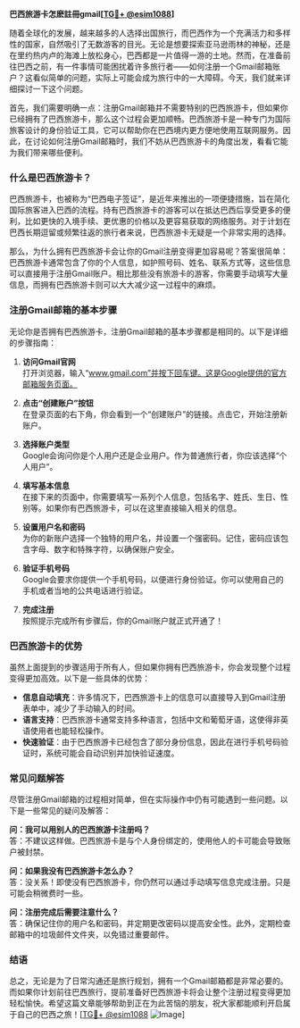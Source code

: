 **巴西旅游卡怎麽註冊gmail[[TG💪+ @esim1088](https://t.me/s/esim1088)]**

随着全球化的发展，越来越多的人选择出国旅行，而巴西作为一个充满活力和多样性的国家，自然吸引了无数游客的目光。无论是想要探索亚马逊雨林的神秘，还是在里约热内卢的海滩上放松身心，巴西都是一片值得一游的土地。然而，在准备前往巴西之前，有一件事情可能困扰着许多旅行者——如何注册一个Gmail邮箱账户？这看似简单的问题，实际上可能会成为旅行中的一大障碍。今天，我们就来详细探讨一下这个问题。

首先，我们需要明确一点：注册Gmail邮箱并不需要特别的巴西旅游卡，但如果你已经拥有了巴西旅游卡，那么这个过程会更加顺畅。巴西旅游卡是一种专门为国际旅客设计的身份验证工具，它可以帮助你在巴西境内更方便地使用互联网服务。因此，在讨论如何注册Gmail邮箱时，我们不妨从巴西旅游卡的角度出发，看看它能为我们带来哪些便利。

### 什么是巴西旅游卡？

巴西旅游卡，也被称为“巴西电子签证”，是近年来推出的一项便捷措施，旨在简化国际旅客进入巴西的流程。持有巴西旅游卡的游客可以在抵达巴西后享受更多的便利，比如更快的入境手续、更优惠的价格以及更容易获取的网络服务。对于计划在巴西长期逗留或频繁往返的旅行者来说，巴西旅游卡无疑是一个非常实用的选择。

那么，为什么拥有巴西旅游卡会让你的Gmail注册变得更加容易呢？答案很简单：巴西旅游卡通常包含了你的个人信息，如护照号码、姓名、联系方式等，这些信息可以直接用于注册Gmail账户。相比那些没有旅游卡的游客，你需要手动填写大量信息，而拥有巴西旅游卡则可以大大减少这一过程中的麻烦。

### 注册Gmail邮箱的基本步骤

无论你是否拥有巴西旅游卡，注册Gmail邮箱的基本步骤都是相同的。以下是详细的步骤指南：

1. **访问Gmail官网**  
   打开浏览器，输入“www.gmail.com”并按下回车键。这是Google提供的官方邮箱服务页面。

2. **点击“创建账户”按钮**  
   在登录页面的右下角，你会看到一个“创建账户”的链接。点击它，开始注册新账户。

3. **选择账户类型**  
   Google会询问你是个人用户还是企业用户。作为普通旅行者，你应该选择“个人用户”。

4. **填写基本信息**  
   在接下来的页面中，你需要填写一系列个人信息，包括名字、姓氏、生日、性别等。如果你有巴西旅游卡，可以在这里直接输入相关的信息。

5. **设置用户名和密码**  
   为你的新账户选择一个独特的用户名，并设置一个强密码。记住，密码应该包含字母、数字和特殊字符，以确保账户安全。

6. **验证手机号码**  
   Google会要求你提供一个手机号码，以便进行身份验证。你可以使用自己的手机或者当地的公共电话进行验证。

7. **完成注册**  
   按照提示完成所有步骤后，你的Gmail账户就正式开通了！

### 巴西旅游卡的优势

虽然上面提到的步骤适用于所有人，但如果你拥有巴西旅游卡，你会发现整个过程变得更加高效。以下是一些具体的优势：

- **信息自动填充**：许多情况下，巴西旅游卡上的信息可以直接导入到Gmail注册表单中，减少了手动输入的时间。
- **语言支持**：巴西旅游卡通常支持多种语言，包括中文和葡萄牙语，这使得非英语使用者也能轻松操作。
- **快速验证**：由于巴西旅游卡已经包含了部分身份信息，因此在进行手机号码验证时，系统可能会自动识别并加快验证速度。

### 常见问题解答

尽管注册Gmail邮箱的过程相对简单，但在实际操作中仍有可能遇到一些问题。以下是一些常见的疑问及解答：

**问：我可以用别人的巴西旅游卡注册吗？**  
答：不建议这样做。巴西旅游卡是与个人身份绑定的，使用他人的卡可能会导致账户被封禁。

**问：如果我没有巴西旅游卡怎么办？**  
答：没关系！即使没有巴西旅游卡，你仍然可以通过手动填写信息完成注册。只是可能会稍微费时一些。

**问：注册完成后需要注意什么？**  
答：确保记住你的用户名和密码，并定期更改密码以提高安全性。此外，定期检查邮箱中的垃圾邮件文件夹，以免错过重要邮件。

### 结语

总之，无论是为了日常沟通还是旅行规划，拥有一个Gmail邮箱都是非常必要的。而如果你计划前往巴西旅行，提前准备好巴西旅游卡将会让整个注册过程变得更加轻松愉快。希望这篇文章能够帮助到正在为此苦恼的朋友，祝大家都能顺利开启属于自己的巴西之旅！[[TG💪+ @esim1088](https://t.me/s/esim1088) ![Image](https://i.postimg.cc/4NQfJmqS/Snipaste-2025-05-13-00-14-12.png)]
